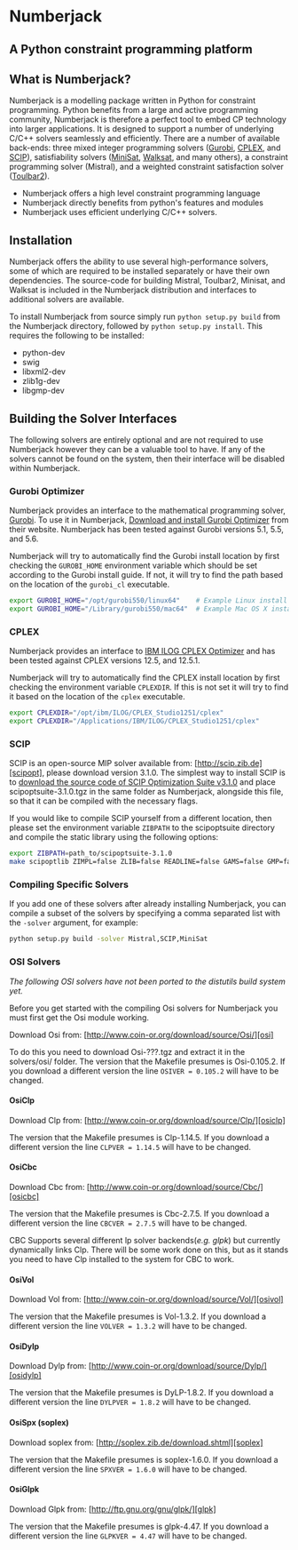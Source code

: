 # Numberjack
## A Python constraint programming platform

## What is Numberjack?

Numberjack is a modelling package written in Python for constraint programming.
Python benefits from a large and active programming community, Numberjack is
therefore a perfect tool to embed CP technology into larger applications. It is
designed to support a number of underlying C/C++ solvers seamlessly and
efficiently. There are a number of available back-ends: three mixed integer
programming solvers ([Gurobi][gurobiopt], [CPLEX][cplex], and [SCIP][scipopt]),
satisfiability solvers ([MiniSat][minisat], [Walksat][walksat], and many
others), a constraint programming solver (Mistral), and a weighted constraint
satisfaction solver ([Toulbar2][toulbar2]).

* Numberjack offers a high level constraint programming language
* Numberjack directly benefits from python's features and modules
* Numberjack uses efficient underlying C/C++ solvers.

## Installation

Numberjack offers the ability to use several high-performance solvers, some of
which are required to be installed separately or have their own dependencies.
The source-code for building Mistral, Toulbar2, Minisat, and Walksat is included
in the Numberjack distribution and interfaces to additional solvers are
available.

To install Numberjack from source simply run `python setup.py build` from the
Numberjack directory, followed by `python setup.py install`. This requires the
following to be installed:

* python-dev
* swig
* libxml2-dev
* zlib1g-dev 
* libgmp-dev

[minisat]: http://minisat.se
[walksat]: http://www.cs.rochester.edu/u/kautz/walksat/
[toulbar2]: https://mulcyber.toulouse.inra.fr/projects/toulbar2/


## Building the Solver Interfaces

The following solvers are entirely optional and are not required to use
Numberjack however they can be a valuable tool to have. If any of the solvers
cannot be found on the system, then their interface will be disabled within
Numberjack.


### Gurobi Optimizer

Numberjack provides an interface to the mathematical programming solver,
[Gurobi][gurobiopt]. To use it in Numberjack, [Download and install Gurobi
Optimizer][gurobiopt] from their website. Numberjack has been tested against
Gurobi versions 5.1, 5.5, and 5.6.

Numberjack will try to automatically find the Gurobi install location by first
checking the `GUROBI_HOME` environment variable which should be set according to
the Gurobi install guide. If not, it will try to find the path based on the
location of the `gurobi_cl` executable.

```bash
export GUROBI_HOME="/opt/gurobi550/linux64"    # Example Linux install dir
export GUROBI_HOME="/Library/gurobi550/mac64"  # Example Mac OS X install dir
```

[gurobiopt]: http://www.gurobi.com/download/gurobi-optimizer
[gurobiqs]: http://www.gurobi.com/documentation/current/quick-start-guide/


### CPLEX

Numberjack provides an interface to [IBM ILOG CPLEX Optimizer][cplex] and has
been tested against CPLEX versions 12.5, and 12.5.1.

Numberjack will try to automatically find the CPLEX install location by first
checking the environment variable `CPLEXDIR`. If this is not set it will try to
find it based on the location of the `cplex` executable.

```bash
export CPLEXDIR="/opt/ibm/ILOG/CPLEX_Studio1251/cplex"
export CPLEXDIR="/Applications/IBM/ILOG/CPLEX_Studio1251/cplex"
```

[cplex]: http://www.ibm.com/software/commerce/optimization/cplex-optimizer/


### SCIP

SCIP is an open-source MIP solver available from: [http://scip.zib.de][scipopt],
please download version 3.1.0. The simplest way to install SCIP is to [download
the source code of SCIP Optimization Suite v3.1.0][scipoptdl] and place
scipoptsuite-3.1.0.tgz in the same folder as Numberjack, alongside this file, so
that it can be compiled with the necessary flags.

If you would like to compile SCIP yourself from a different location, then
please set the environment variable `ZIBPATH` to the scipoptsuite directory and
compile the static library using the following options:

```bash
export ZIBPATH=path_to/scipoptsuite-3.1.0
make scipoptlib ZIMPL=false ZLIB=false READLINE=false GAMS=false GMP=false LEGACY=true SPX_LEGACY=true
```

[scipopt]: http://scip.zib.de
[scipoptdl]: http://scip.zib.de/download.php?fname=scipoptsuite-3.1.0.tgz


### Compiling Specific Solvers
If you add one of these solvers after already installing Numberjack,
you can compile a subset of the solvers by specifying a comma separated list
with the `-solver` argument, for example:

```bash
python setup.py build -solver Mistral,SCIP,MiniSat
```


### OSI Solvers
_The following OSI solvers have not been ported to the distutils build system yet._

Before you get started with the compiling Osi solvers for Numberjack you must first get the Osi module working.

Download Osi from: [http://www.coin-or.org/download/source/Osi/][osi]

To do this you need to download Osi-???.tgz and extract it in the solvers/osi/ folder.
The version that the Makefile presumes is Osi-0.105.2. If you download a different version the line `OSIVER = 0.105.2` will have to be changed.

#### OsiClp
Download Clp from: [http://www.coin-or.org/download/source/Clp/][osiclp]

The version that the Makefile presumes is Clp-1.14.5. If you download a different version the line `CLPVER = 1.14.5` will have to be changed.

#### OsiCbc
Download Cbc from: [http://www.coin-or.org/download/source/Cbc/][osicbc]

The version that the Makefile presumes is Cbc-2.7.5. If you download a different version the line `CBCVER = 2.7.5` will have to be changed.

CBC Supports several different lp solver backends(_e.g. glpk_) but currently dynamically links Clp.
There will be some work done on this, but as it stands you need to have Clp installed to the system for CBC to work.

#### OsiVol
Download Vol from: [http://www.coin-or.org/download/source/Vol/][osivol]

The version that the Makefile presumes is Vol-1.3.2. If you download a different version the line `VOLVER = 1.3.2` will have to be changed.

#### OsiDylp
Download Dylp from: [http://www.coin-or.org/download/source/Dylp/][osidylp]

The version that the Makefile presumes is DyLP-1.8.2. If you download a different version the line `DYLPVER = 1.8.2` will have to be changed.

#### OsiSpx (soplex)
Download soplex from: [http://soplex.zib.de/download.shtml][soplex]

The version that the Makefile presumes is soplex-1.6.0. If you download a different version the line `SPXVER = 1.6.0` will have to be changed.

#### OsiGlpk
Download Glpk from: [http://ftp.gnu.org/gnu/glpk/][glpk]

The version that the Makefile presumes is glpk-4.47. If you download a different version the line `GLPKVER = 4.47` will have to be changed.

[njhome]: http://numberjack.ucc.ie
[osi]: http://www.coin-or.org/download/source/Osi/
[osiclp]: http://www.coin-or.org/download/source/Clp/
[osicbc]: http://www.coin-or.org/download/source/Cbc/
[osivol]: http://www.coin-or.org/download/source/Vol/
[osidylp]: http://www.coin-or.org/download/source/DyLP/
[soplex]: http://soplex.zib.de/download.shtml
[glpk]: http://ftp.gnu.org/gnu/glpk/
